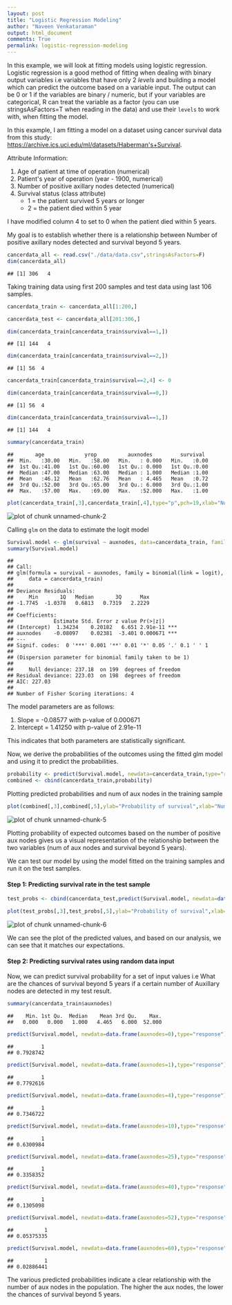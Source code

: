 ```yaml
---
layout: post
title: "Logistic Regression Modeling"
author: "Naveen Venkataraman"
output: html_document
comments: True
permalink: logistic-regression-modeling
---
```


In this example, we will look at fitting models using logistic regression. Logistic regression is a good method of fitting when dealing with binary output variables i.e variables that have only 2 _levels_ and building a model which can predict the outcome based on a variable input. The output can be 0 or 1 if the variables are binary / numeric, but if your variables are categorical, R can treat the variable as a factor (you can use stringsAsFactors=T when reading in the data) and use their ```levels``` to work with, when fitting the model.

In this example, I am fitting a model on a dataset using cancer survival data from this study: https://archive.ics.uci.edu/ml/datasets/Haberman's+Survival.

Attribute Information:

1. Age of patient at time of operation (numerical)
2. Patient's year of operation (year - 1900, numerical)
3. Number of positive axillary nodes detected (numerical)
4. Survival status (class attribute)
    + 1 = the patient survived 5 years or longer
    + 2 = the patient died within 5 year
         
I have modified column 4 to set to 0 when the patient died within 5 years.

My goal is to establish whether there is a relationship between Number of positive axillary nodes detected and survival beyond 5 years.


```r
cancerdata_all <- read.csv("./data/data.csv",stringsAsFactors=F)
dim(cancerdata_all)
```

```
## [1] 306   4
```

Taking training data using first 200 samples and test data using last 106 samples.

```r
cancerdata_train <- cancerdata_all[1:200,]

cancerdata_test <- cancerdata_all[201:306,]

dim(cancerdata_train[cancerdata_train$survival==1,])
```

```
## [1] 144   4
```

```r
dim(cancerdata_train[cancerdata_train$survival==2,])
```

```
## [1] 56  4
```

```r
cancerdata_train[cancerdata_train$survival==2,4] <- 0

dim(cancerdata_train[cancerdata_train$survival==0,])
```

```
## [1] 56  4
```

```r
dim(cancerdata_train[cancerdata_train$survival==1,])
```

```
## [1] 144   4
```

```r
summary(cancerdata_train)
```

```
##       age             yrop          auxnodes         survival   
##  Min.   :30.00   Min.   :58.00   Min.   : 0.000   Min.   :0.00  
##  1st Qu.:41.00   1st Qu.:60.00   1st Qu.: 0.000   1st Qu.:0.00  
##  Median :47.00   Median :63.00   Median : 1.000   Median :1.00  
##  Mean   :46.12   Mean   :62.76   Mean   : 4.465   Mean   :0.72  
##  3rd Qu.:52.00   3rd Qu.:65.00   3rd Qu.: 6.000   3rd Qu.:1.00  
##  Max.   :57.00   Max.   :69.00   Max.   :52.000   Max.   :1.00
```

```r
plot(cancerdata_train[,3],cancerdata_train[,4],type="p",pch=19,xlab="Num of positive aux nodes",ylab="Survival beyond 5 years")
```

![plot of chunk unnamed-chunk-2](../images/unnamed-chunk-2-1.png) 

Calling ```glm``` on the data to estimate the logit model


```r
Survival.model <- glm(survival ~ auxnodes, data=cancerdata_train, family=binomial(link=logit))
summary(Survival.model)
```

```
## 
## Call:
## glm(formula = survival ~ auxnodes, family = binomial(link = logit), 
##     data = cancerdata_train)
## 
## Deviance Residuals: 
##     Min       1Q   Median       3Q      Max  
## -1.7745  -1.0378   0.6813   0.7319   2.2229  
## 
## Coefficients:
##             Estimate Std. Error z value Pr(>|z|)    
## (Intercept)  1.34234    0.20182   6.651 2.91e-11 ***
## auxnodes    -0.08097    0.02381  -3.401 0.000671 ***
## ---
## Signif. codes:  0 '***' 0.001 '**' 0.01 '*' 0.05 '.' 0.1 ' ' 1
## 
## (Dispersion parameter for binomial family taken to be 1)
## 
##     Null deviance: 237.18  on 199  degrees of freedom
## Residual deviance: 223.03  on 198  degrees of freedom
## AIC: 227.03
## 
## Number of Fisher Scoring iterations: 4
```

The model parameters are as follows:
1. Slope = -0.08577 with p-value of 0.000671
2. Intercept = 1.41250 with p-value of 2.91e-11

This indicates that both parameters are statistically significant.

Now, we derive the probabilities of the outcomes using the fitted glm model and using it to predict the probabilities.


```r
probability <- predict(Survival.model, newdata=cancerdata_train,type="response")
combined <- cbind(cancerdata_train,probability)
```

Plotting predicted probabilities and num of aux nodes in the training sample

```r
plot(combined[,3],combined[,5],ylab="Probability of survival",xlab="Num of positive aux nodes")
```

![plot of chunk unnamed-chunk-5](../images/unnamed-chunk-5-1.png) 

Plotting probability of expected outcomes based on the number of positive aux nodes gives us a visual representation of the relationship between the two variables (num of aux nodes and survival beyond 5 years).


We can test our model by using the model fitted on the training samples and run it on the test samples.

#### Step 1: Predicting survival rate in the test sample


```r
test_probs <- cbind(cancerdata_test,predict(Survival.model, newdata=data.frame(auxnodes=cancerdata_test$auxnodes),type="response"))

plot(test_probs[,3],test_probs[,5],ylab="Probability of survival",xlab="Num of positive aux nodes")
```

![plot of chunk unnamed-chunk-6](../images/unnamed-chunk-6-1.png) 

We can see the plot of the predicted values, and based on our analysis, we can see that it matches our expectations.

#### Step 2: Predicting survival rates using random data input

Now, we can predict survival probability for a set of input values i.e What are the chances of survival beyond 5 years if a certain number of Auxillary nodes are detected in my test result.


```r
summary(cancerdata_train$auxnodes)
```

```
##    Min. 1st Qu.  Median    Mean 3rd Qu.    Max. 
##   0.000   0.000   1.000   4.465   6.000  52.000
```

```r
predict(Survival.model, newdata=data.frame(auxnodes=0),type="response") ## 0 - 1st quartile
```

```
##         1 
## 0.7928742
```

```r
predict(Survival.model, newdata=data.frame(auxnodes=1),type="response") ## median
```

```
##         1 
## 0.7792616
```

```r
predict(Survival.model, newdata=data.frame(auxnodes=4),type="response") ## 3rd quartile
```

```
##         1 
## 0.7346722
```

```r
predict(Survival.model, newdata=data.frame(auxnodes=10),type="response") ## 10
```

```
##         1 
## 0.6300984
```

```r
predict(Survival.model, newdata=data.frame(auxnodes=25),type="response") ## between 3rd quartile to max
```

```
##         1 
## 0.3358352
```

```r
predict(Survival.model, newdata=data.frame(auxnodes=40),type="response")## between 3rd quartile to max
```

```
##         1 
## 0.1305098
```

```r
predict(Survival.model, newdata=data.frame(auxnodes=52),type="response")## max value in sample
```

```
##          1 
## 0.05375335
```

```r
predict(Survival.model, newdata=data.frame(auxnodes=60),type="response")## beyond sample max value
```

```
##          1 
## 0.02886441
```



The various predicted probabilities indicate a clear relationship with the number of aux nodes in the population. The higher the aux nodes, the lower the chances of survival beyond 5 years.
